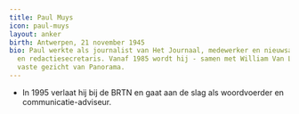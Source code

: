 ```yaml
---
title: Paul Muys
icon: paul-muys
layout: anker
birth: Antwerpen, 21 november 1945
bio: Paul werkte als journalist van Het Journaal, medewerker en nieuwsanker van Panorama
  en redactiesecretaris. Vanaf 1985 wordt hij - samen met William Van Laeken - het
  vaste gezicht van Panorama.
---
```


* In 1995 verlaat hij bij de BRTN en gaat aan de slag als woordvoerder en communicatie-adviseur.

